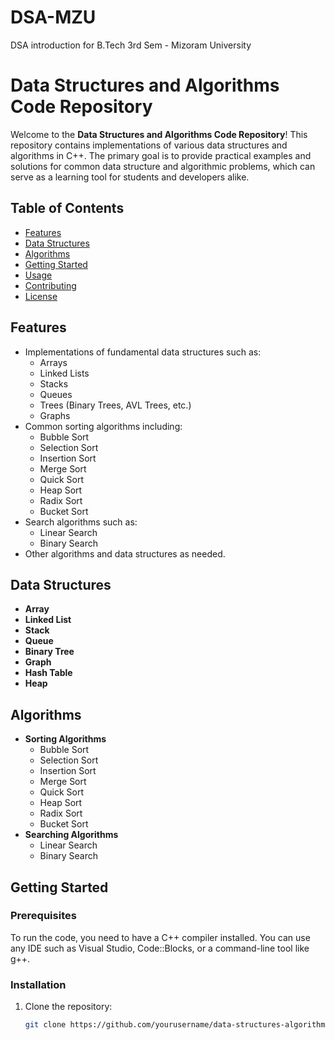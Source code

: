# DSA-MZU
 DSA introduction for B.Tech 3rd Sem - Mizoram University

# Data Structures and Algorithms Code Repository

Welcome to the **Data Structures and Algorithms Code Repository**! This repository contains implementations of various data structures and algorithms in C++. The primary goal is to provide practical examples and solutions for common data structure and algorithmic problems, which can serve as a learning tool for students and developers alike.

## Table of Contents

- [Features](#features)
- [Data Structures](#data-structures)
- [Algorithms](#algorithms)
- [Getting Started](#getting-started)
- [Usage](#usage)
- [Contributing](#contributing)
- [License](#license)

## Features

- Implementations of fundamental data structures such as:
  - Arrays
  - Linked Lists
  - Stacks
  - Queues
  - Trees (Binary Trees, AVL Trees, etc.)
  - Graphs
- Common sorting algorithms including:
  - Bubble Sort
  - Selection Sort
  - Insertion Sort
  - Merge Sort
  - Quick Sort
  - Heap Sort
  - Radix Sort
  - Bucket Sort
- Search algorithms such as:
  - Linear Search
  - Binary Search
- Other algorithms and data structures as needed.

## Data Structures

- **Array**
- **Linked List**
- **Stack**
- **Queue**
- **Binary Tree**
- **Graph**
- **Hash Table**
- **Heap**

## Algorithms

- **Sorting Algorithms**
  - Bubble Sort
  - Selection Sort
  - Insertion Sort
  - Merge Sort
  - Quick Sort
  - Heap Sort
  - Radix Sort
  - Bucket Sort
- **Searching Algorithms**
  - Linear Search
  - Binary Search

## Getting Started

### Prerequisites

To run the code, you need to have a C++ compiler installed. You can use any IDE such as Visual Studio, Code::Blocks, or a command-line tool like g++.

### Installation

1. Clone the repository:
   ```bash
   git clone https://github.com/yourusername/data-structures-algorithms.git

